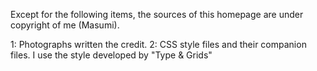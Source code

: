 Except for the following items, the sources of this homepage are under copyright of me (Masumi).  

1: Photographs written the credit.
2: CSS style files and their companion files. I use the style developed by "Type & Grids"
